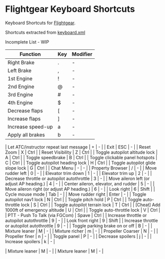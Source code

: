 # Flightgear Keyboard Shortcuts

Keyboard Shortcuts for [Flightgear](https://sourceforge.net/projects/flightgear).

Shortcuts extracted from [keyboard.xml](https://sourceforge.net/p/flightgear/fgdata/ci/next/tree/keyboard.xml)

Incomplete List - WIP

|Function | Key | Modifier|
|---- |----| ----|
| Right Brake | . | - |
| Left Brake | , | - |
| 1st Engine | ! | - |
| 2nd Engine | @ | - |
| 3rd Engine | # | - |
| 4th Engine | $ | - |
| Decrease flaps | [ | - |
| Increase flaps | ] | - |
| Increase speed-up | a  | - |
| Apply all brakes | b  | -  |

| Let ATC/instructor repeat last message | + | - |
| Exit | ESC | - |
| Reset Zoom | X | Ctrl |
| Reset Visibility | Z | Ctrl |
| Toggle autopilot altitude lock | A | Ctrl |
| Toggle speedbrake | B | Ctrl |
| Toggle clickable panel hotspots | C | Ctrl |
| Toggle autopilot heading lock | H | Ctrl |
| Toggle autopilot glide slope lock | G | Ctrl |
| Chat Menu | - | - |
| Property Browser | / | - |
| Move rudder left | 0 | - |
| Elevator trim down | 1 | - |
| Elevator trim up | 2 | - |
| Decrease throttle or autopilot autothrottle | 3 | - |
| Move aileron left (or adjust AP heading.) | 4 | - |
| Center aileron, elevator, and rudder | 5 | - |
| Move aileron right (or adjust AP heading.) | 6 | - |
| Look right | 6 | Shift |
| Cycle mouse mode | Tab | - |
| Move rudder right | Enter | - |
| Toggle autopilot nav1 lock | N | Ctrl |
| Toggle pitch hold | P | Ctrl |
| Toggle auto-throttle lock | S | Ctrl |
| Toggle autopilot terrain lock | T | Ctrl |
| [Cheat] Add 1000ft of emergency altitude | U | Ctrl |
| Toggle auto-throttle lock | V | Ctrl |
| PTT - Push To Talk (via FGCom) | Spave | Ctrl |
| Increase throttle or autopilot autothrottle | 9 | - |
| Look front right | 9 | Shift |
| Increase throttle or autopilot autothrottle | 9 | - |
| Toggle parking brake on or off | B | - |
| Mixture leaner | M | - |
| Mixture richer | m | - |
| Propeller Coarser | N | - |
| Propeller finer | n | - |
| Toggle panel | P | - |
| Decrease spoilers | j | - |
| Increase spoilers | k | - |


| Mixture leaner | M | - |
| Mixture leaner | M | - |


